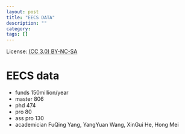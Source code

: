 ```yaml
---
layout: post
title: "EECS DATA"
description: ""
category:
tags: []
---
```


License: [(CC 3.0) BY-NC-SA](http://creativecommons.org/licenses/by-nc-sa/3.0/)

# EECS data
* funds 150million/year
* master 806
* phd 474
* pro 80
* ass pro 130
* academician FuQing Yang, YangYuan Wang, XinGui He, Hong Mei
